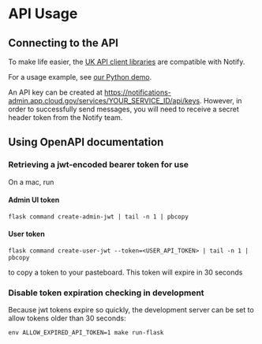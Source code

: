 # API Usage

## Connecting to the API

To make life easier, the [UK API client libraries](https://www.notifications.service.gov.uk/documentation) are compatible with Notify.

For a usage example, see [our Python demo](https://github.com/GSA/notify-python-demo).

An API key can be created at https://notifications-admin.app.cloud.gov/services/YOUR_SERVICE_ID/api/keys. However, in order to successfully send messages, you will need to receive a secret header token from the Notify team.


## Using OpenAPI documentation

### Retrieving a jwt-encoded bearer token for use

On a mac, run

#### Admin UI token

```
flask command create-admin-jwt | tail -n 1 | pbcopy
```

#### User token

```
flask command create-user-jwt --token=<USER_API_TOKEN> | tail -n 1 | pbcopy
```

to copy a token to your pasteboard. This token will expire in 30 seconds

### Disable token expiration checking in development

Because jwt tokens expire so quickly, the development server can be set to allow tokens older than 30 seconds:

```
env ALLOW_EXPIRED_API_TOKEN=1 make run-flask
```
